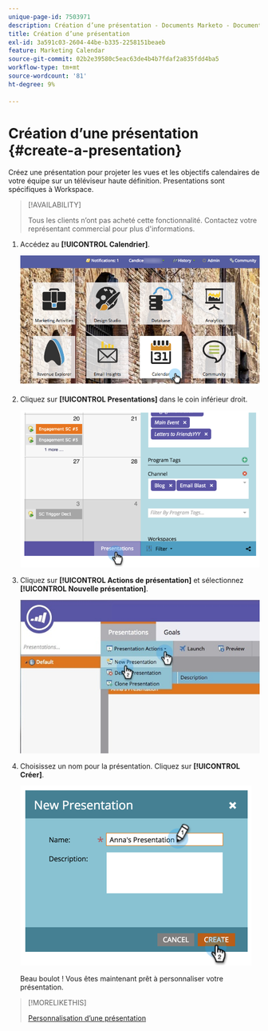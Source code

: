 ```yaml
---
unique-page-id: 7503971
description: Création d’une présentation - Documents Marketo - Documentation du produit
title: Création d’une présentation
exl-id: 3a591c03-2604-44be-b335-2258151beaeb
feature: Marketing Calendar
source-git-commit: 02b2e39580c5eac63de4b4b7fdaf2a835fdd4ba5
workflow-type: tm+mt
source-wordcount: '81'
ht-degree: 9%

---
```


# Création d’une présentation {#create-a-presentation}

Créez une présentation pour projeter les vues et les objectifs calendaires de votre équipe sur un téléviseur haute définition. Presentations sont spécifiques à Workspace.

>[!AVAILABILITY]
>
>
>Tous les clients n’ont pas acheté cette fonctionnalité. Contactez votre représentant commercial pour plus d&#39;informations.

1. Accédez au **[!UICONTROL Calendrier]**.

   ![](assets/2017-05-10-15-30-47.png)

1. Cliquez sur **[!UICONTROL Presentations]** dans le coin inférieur droit.

   ![](assets/image2015-3-18-12-3a29-3a26.png)

1. Cliquez sur **[!UICONTROL Actions de présentation]** et sélectionnez **[!UICONTROL Nouvelle présentation]**.

   ![](assets/image2015-3-26-12-3a38-3a6.png)

1. Choisissez un nom pour la présentation. Cliquez sur **[!UICONTROL Créer]**.

   ![](assets/image2015-3-18-12-3a32-3a30.png)

   Beau boulot ! Vous êtes maintenant prêt à personnaliser votre présentation.

>[!MORELIKETHIS]
>
>[Personnalisation d’une présentation](/help/marketo/product-docs/core-marketo-concepts/marketing-calendar/calendar-hd/customize-a-presentation.md)
